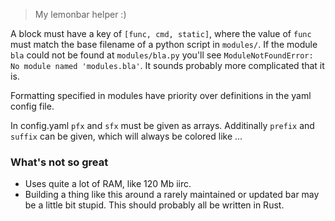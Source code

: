 > My lemonbar helper :)

A block must have a key of `[func, cmd, static]`, where the value of `func`
must match the base filename of a python script in `modules/`. If the module
`bla` could not be found at `modules/bla.py` you'll see `ModuleNotFoundError:
No module named 'modules.bla'`. It sounds probably more complicated that it is.

Formatting specified in modules have priority over definitions in the yaml config file.

In config.yaml `pfx` and `sfx` must be given as arrays. Additinally `prefix`
and `suffix` can be given, which will always be colored like ...

### What's not so great

* Uses quite a lot of RAM, like 120 Mb iirc.
* Building a thing like this around a rarely maintained or updated bar may be a little bit stupid. This should probably all be written in Rust.
